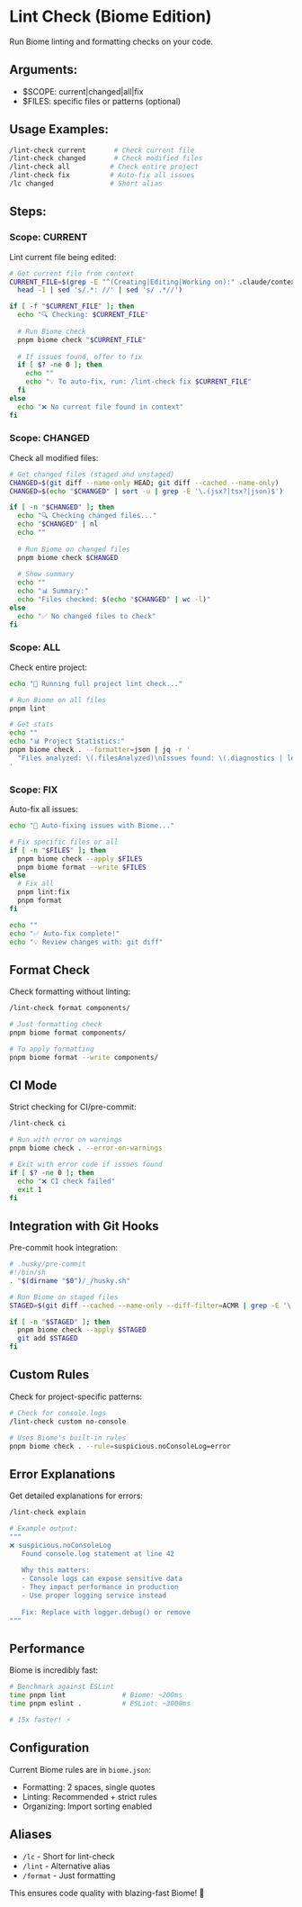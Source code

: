 # Lint Check (Biome Edition)

Run Biome linting and formatting checks on your code.

## Arguments:
- $SCOPE: current|changed|all|fix
- $FILES: specific files or patterns (optional)

## Usage Examples:
```bash
/lint-check current       # Check current file
/lint-check changed       # Check modified files  
/lint-check all          # Check entire project
/lint-check fix          # Auto-fix all issues
/lc changed              # Short alias
```

## Steps:

### Scope: CURRENT
Lint current file being edited:

```bash
# Get current file from context
CURRENT_FILE=$(grep -E "^(Creating|Editing|Working on):" .claude/context/current.md | \
  head -1 | sed 's/.*: //' | sed 's/ .*//')

if [ -f "$CURRENT_FILE" ]; then
  echo "🔍 Checking: $CURRENT_FILE"
  
  # Run Biome check
  pnpm biome check "$CURRENT_FILE"
  
  # If issues found, offer to fix
  if [ $? -ne 0 ]; then
    echo ""
    echo "💡 To auto-fix, run: /lint-check fix $CURRENT_FILE"
  fi
else
  echo "❌ No current file found in context"
fi
```

### Scope: CHANGED
Check all modified files:

```bash
# Get changed files (staged and unstaged)
CHANGED=$(git diff --name-only HEAD; git diff --cached --name-only)
CHANGED=$(echo "$CHANGED" | sort -u | grep -E '\.(jsx?|tsx?|json)$')

if [ -n "$CHANGED" ]; then
  echo "🔍 Checking changed files..."
  echo "$CHANGED" | nl
  echo ""
  
  # Run Biome on changed files
  pnpm biome check $CHANGED
  
  # Show summary
  echo ""
  echo "📊 Summary:"
  echo "Files checked: $(echo "$CHANGED" | wc -l)"
else
  echo "✅ No changed files to check"
fi
```

### Scope: ALL
Check entire project:

```bash
echo "🚀 Running full project lint check..."

# Run Biome on all files
pnpm lint

# Get stats
echo ""
echo "📊 Project Statistics:"
pnpm biome check . --formatter=json | jq -r '
  "Files analyzed: \(.filesAnalyzed)\nIssues found: \(.diagnostics | length)"
'
```

### Scope: FIX
Auto-fix all issues:

```bash
echo "🔧 Auto-fixing issues with Biome..."

# Fix specific files or all
if [ -n "$FILES" ]; then
  pnpm biome check --apply $FILES
  pnpm biome format --write $FILES
else
  # Fix all
  pnpm lint:fix
  pnpm format
fi

echo ""
echo "✅ Auto-fix complete!"
echo "💡 Review changes with: git diff"
```

## Format Check

Check formatting without linting:

```bash
/lint-check format components/

# Just formatting check
pnpm biome format components/

# To apply formatting
pnpm biome format --write components/
```

## CI Mode

Strict checking for CI/pre-commit:

```bash
/lint-check ci

# Run with error on warnings
pnpm biome check . --error-on-warnings

# Exit with error code if issues found
if [ $? -ne 0 ]; then
  echo "❌ CI check failed"
  exit 1
fi
```

## Integration with Git Hooks

Pre-commit hook integration:

```bash
# .husky/pre-commit
#!/bin/sh
. "$(dirname "$0")/_/husky.sh"

# Run Biome on staged files
STAGED=$(git diff --cached --name-only --diff-filter=ACMR | grep -E '\.(jsx?|tsx?|json)$')

if [ -n "$STAGED" ]; then
  pnpm biome check --apply $STAGED
  git add $STAGED
fi
```

## Custom Rules

Check for project-specific patterns:

```bash
# Check for console.logs
/lint-check custom no-console

# Uses Biome's built-in rules
pnpm biome check . --rule=suspicious.noConsoleLog=error
```

## Error Explanations

Get detailed explanations for errors:

```bash
/lint-check explain

# Example output:
"""
❌ suspicious.noConsoleLog
   Found console.log statement at line 42
   
   Why this matters:
   - Console logs can expose sensitive data
   - They impact performance in production
   - Use proper logging service instead
   
   Fix: Replace with logger.debug() or remove
"""
```

## Performance

Biome is incredibly fast:

```bash
# Benchmark against ESLint
time pnpm lint              # Biome: ~200ms
time pnpm eslint .          # ESLint: ~3000ms

# 15x faster! ⚡
```

## Configuration

Current Biome rules are in `biome.json`:
- Formatting: 2 spaces, single quotes
- Linting: Recommended + strict rules
- Organizing: Import sorting enabled

## Aliases
- `/lc` - Short for lint-check
- `/lint` - Alternative alias
- `/format` - Just formatting

This ensures code quality with blazing-fast Biome! 🚀
